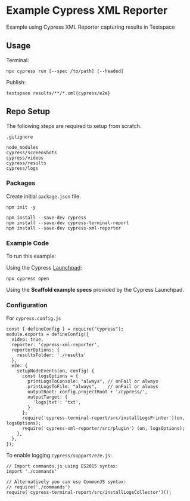 # Example Cypress XML Reporter
Example using Cypress XML Reporter capturing results in Testspace

## Usage

Terminal:
```
npx cypress run [--spec /to/path] [--headed]
```

Publish:
```
testspace results/**/*.xml{cypress/e2e}
```


## Repo Setup
The following steps are required to setup from scratch.

`.gitignore`
```
node_modules
cypress/screenshots
cypress/videos
cypress/results
cypress/logs
```
### Packages

Create initial `package.json` file.
```
npm init -y
```

```
npm install --save-dev cypress
npm install --save-dev cypress-terminal-report
npm install --save-dev cypress-xml-reporter
```

### Example Code

To run this example:

Using the Cypress [Launchpad](https://docs.cypress.io/guides/getting-started/opening-the-app#The-Launchpad):
```
npx cypress open
```

Using the **Scaffold example specs** provided by the Cypress Launchpad.

### Configuration

For `cypress.config.js`
```
const { defineConfig } = require("cypress");
module.exports = defineConfig({
  video: true,
  reporter: 'cypress-xml-reporter',
  reporterOptions: {
    resultsFolder: './results'
  },
  e2e: {
    setupNodeEvents(on, config) {
      const logsOptions = {
        printLogsToConsole: "always", // onFail or always
        printLogsToFile: "always",    // onFail or always
        outputRoot: config.projectRoot + '/cypress/',
        outputTarget: {
          'logs|txt': 'txt',
        }
      };
      require('cypress-terminal-report/src/installLogsPrinter')(on, logsOptions);
      require('cypress-xml-reporter/src/plugin') (on, logsOptions);
    },
  },
});
```

To enable logging `cypress/support/e2e.js`:
```
// Import commands.js using ES2015 syntax:
import './commands'

// Alternatively you can use CommonJS syntax:
// require('./commands')
require('cypress-terminal-report/src/installLogsCollector')();
```